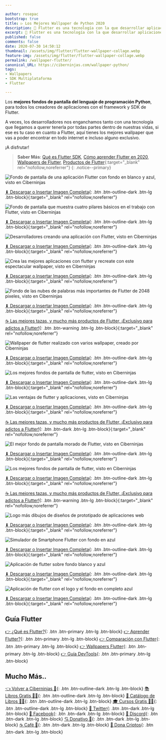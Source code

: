 ```yaml
---

author: rosepac
bootstrap: true
title: ▷ Los Mejores Wallpaper de Python 2020
description: 🚀 Flutter es una tecnología con la que desarrollar aplicaciones iOS y Android con Flutter y que es tendencia este año. Aquí tienes los mejores fondos de pantalla para tu ordenador
excerpt: 🚀 Flutter es una tecnología con la que desarrollar aplicaciones iOS y Android con Flutter y que es tendencia este año. Aquí tienes los mejores fondos de pantalla para tu ordenador
published: false
comments: false
date: 2020-07-30 14:50:12
thumbnail: /assets/img/flutter/flutter-wallpaper-collage.webp
feature-img: /assets/img/flutter/flutter-wallpaper-collage.webp
permalink: /wallpaper-flutter/
canonical_URL: https://ciberninjas.com/wallpaper-python/
tags:
- Wallpapers
- SDK Multiplataforma
- Flutter

---
```


Los **mejores fondos de pantalla del lenguaje de programación Python**, para todos los creadores de aplicaciones con el framework y SDK de Flutter.

A veces, los desarrolladores nos enganchamos tanto con una tecnología que llegamos a querer tenerla por todas partes dentro de nuestras vidas, si ese es tu caso en cuanto a Flutter, aquí tienes los mejores wallpaper que vas a poder encontrar en todo internet e incluso alguno exclusivo.

¡A disfrutar!

> **Saber Más**: [Qué es Flutter SDK](/que-es-flutter-y-por-que-debes-aprenderlo/), [Cómo aprender Flutter en 2020](/como-aprender-flutter/), [Wallpapers de Flutter](/wallpaper-flutter/), [Productos de Flutter](https://ciberninjas.redbubble.com){:target="_blank" rel="nofollow,noreferrer"}
{: .notice--primary}

![Fondo de pantalla de una aplicación Flutter con fondo en blanco y azul, visto en Ciberninjas](/assets/img/flutter/flutter_entradas_pantalla_blog.webp "Fondo de pantalla de una aplicación Flutter con fondo en blanco y azul, visto en Ciberninjas")

[⬇ Descargar o Insertar Imagen Completa](https://ibb.co/B4QGGCS){: .btn .btn-outline-dark .btn-lg .btn-block}{:target="_blank" rel="nofollow,noreferrer"}

![Fondo de pantalla que muestra cuatro pilares básicos en el trabajo con Flutter, visto en Ciberninjas](/assets/img/flutter/flutter-4-pilares.webp "Fondo de pantalla que muestra cuatro pilares básicos en el trabajo con Flutter, visto en Ciberninjas")

[⬇ Descargar o Insertar Imagen Completa](https://ibb.co/59dbpc9){: .btn .btn-outline-dark .btn-lg .btn-block}{:target="_blank" rel="nofollow,noreferrer"}

![Desarrolladores creando una aplicación con Flutter, visto en Ciberninjas](/assets/img/flutter/flutter-trabajadores.webp "Desarrolladores creando una aplicación con Flutter, visto en Ciberninjas")

[⬇ Descargar o Insertar Imagen Completa](https://ibb.co/59dbpc9){: .btn .btn-outline-dark .btn-lg .btn-block}{:target="_blank" rel="nofollow,noreferrer"}

![Crea las mejores aplicaciones con flutter y recreate con este espectacular wallpaper, visto en Ciberninjas](/assets/img/flutter/flutter-wallpaper_app.webp "Crea las mejores aplicaciones con flutter y recreate con este espectacular wallpaper, visto en Ciberninjas")

[⬇ Descargar o Insertar Imagen Completa](https://ibb.co/PTv73Pv){: .btn .btn-outline-dark .btn-lg .btn-block}{:target="_blank" rel="nofollow,noreferrer"}

![Fondo de las nubes de palabras más importantes de Flutter de 2048 pixeles, visto en Ciberninjas](/assets/img/flutter/2048px-flutter-nube-palabras-y-logo.webp "Fondo de las nubes de palabras más importantes de Flutter de 2048 pixeles, visto en Ciberninjas")

[⬇ Descargar o Insertar Imagen Completa](https://ibb.co/L57nRkP){: .btn .btn-outline-dark .btn-lg .btn-block}{:target="_blank" rel="nofollow,noreferrer"}

[☕ Las mejores tazas, y mucho más productos de Flutter, ¡Exclusivo para adictos a Flutter!](https://www.amazon.es/shop/cibercursos){: .btn .btn-warning .btn-lg .btn-block}{:target="_blank" rel="nofollow,noreferrer"}

![Wallpaper de flutter realizado con varios wallpaper, creado por Ciberninjas](/assets/img/flutter/flutter-wallpaper-collage.webp "Wallpaper de flutter realizado con varios wallpaper, creado por Ciberninjas")

[⬇ Descargar o Insertar Imagen Completa](https://ibb.co/B4QGGCS){: .btn .btn-outline-dark .btn-lg .btn-block}{:target="_blank" rel="nofollow,noreferrer"}

![Los mejores fondos de pantalla de flutter, visto en Ciberninjas](/assets/img/flutter/2048px-flutter-development-programming-language-programming-web-development.webp "Los mejores fondos de pantalla de flutter")

[⬇ Descargar o Insertar Imagen Completa](https://ibb.co/YLRxmTZ){: .btn .btn-outline-dark .btn-lg .btn-block}{:target="_blank" rel="nofollow,noreferrer"}

![Las ventajas de flutter y aplicaciones, visto en Ciberninjas](/assets/img/flutter/Top-Flutter-Advantages.webp "Las ventajas de flutter y aplicaciones, visto en Ciberninjas")

[⬇ Descargar o Insertar Imagen Completa](https://ibb.co/D8xHfV4){: .btn .btn-outline-dark .btn-lg .btn-block}{:target="_blank" rel="nofollow,noreferrer"}

[☕ Las mejores tazas, y mucho más productos de Flutter, ¡Exclusivo para adictos a Flutter!](https://www.amazon.es/shop/cibercursos){: .btn .btn-dark .btn-lg .btn-block}{:target="_blank" rel="nofollow,noreferrer"}

![El mejor fondo de pantalla morado de Flutter, visto en Ciberninjas](/assets/img/flutter/flutter-wallpaper-morado.webp "El mejor fondo de pantalla morado de Flutter, visto en Ciberninjas")

[⬇ Descargar o Insertar Imagen Completa](https://ibb.co/tJSzP92){: .btn .btn-outline-dark .btn-lg .btn-block}{:target="_blank" rel="nofollow,noreferrer"}

![Los mejores fondos de pantalla de flutter, visto en Ciberninjas](/assets/img/flutter/flutter-toda-pantalla.webp "Los mejores fondos de pantalla de flutter")

[⬇ Descargar o Insertar Imagen Completa](https://ibb.co/R07jv1R){: .btn .btn-outline-dark .btn-lg .btn-block}{:target="_blank" rel="nofollow,noreferrer"}

[☕ Las mejores tazas, y mucho más productos de Flutter, ¡Exclusivo para adictos a Flutter!](https://www.amazon.es/shop/cibercursos){: .btn .btn-warning .btn-lg .btn-block}{:target="_blank" rel="nofollow,noreferrer"}

![Logo más dibujos de diseños de prototipado de aplicaciones web](/assets/img/flutter/flutter-ios-aplicacion.webp "Los mejores fondos de pantalla de flutter")

[⬇ Descargar o Insertar Imagen Completa](https://ibb.co/n1KYjDW){: .btn .btn-outline-dark .btn-lg .btn-block}{:target="_blank" rel="nofollow,noreferrer"}

![Simulador de Smartphone Flutter con fondo en azul](/assets/img/flutter/flutter_entradas_pantalla_blog.webp "Los mejores fondos de pantalla de flutter")

[⬇ Descargar o Insertar Imagen Completa](https://ibb.co/B4QGGCS){: .btn .btn-outline-dark .btn-lg .btn-block}{:target="_blank" rel="nofollow,noreferrer"}

![Aplicación de flutter sobre fondo blanco y azul](/assets/img/flutter/flutter-introduccion.webp "Los mejores fondos de pantalla de flutter")

[⬇ Descargar o Insertar Imagen Completa](https://ibb.co/024m6KP){: .btn .btn-outline-dark .btn-lg .btn-block}{:target="_blank" rel="nofollow,noreferrer"}

![Aplicación de flutter con el logo y el fondo en completo azul](/assets/img/flutter/flutter-wallpaper_app.webp "Los mejores fondos de pantalla de flutter")

[⬇ Descargar o Insertar Imagen Completa](https://ibb.co/PTv73Pv){: .btn .btn-outline-dark .btn-lg .btn-block}{:target="_blank" rel="nofollow,noreferrer"}

## Guía Flutter

[👉 ¿Qué es Flutter?](/que-es-flutter-y-por-que-debes-aprenderlo/){: .btn .btn-primary .btn-lg .btn-block} [👉 Aprender Flutter?](/como-aprender-flutter/){: .btn .btn-primary .btn-lg .btn-block} [👉 Comparación con Flutter](/comparacion-flutter-react-native-xamarin/){: .btn .btn-primary .btn-lg .btn-block} [👉 Wallpapers Flutter](/wallpaper-flutter/){: .btn .btn-primary .btn-lg .btn-block} [👉 Guía DevTools](/flutter-dart-devtools/){: .btn .btn-primary .btn-lg .btn-block}

## Mucho Más..

[👈 Volver a Ciberninjas 🏡](/){: .btn .btn-outline-dark .btn-lg .btn-block}
[📚 Libros Gratis 🕵️‍♂️](/biblioteca-de-programacion-y-tecnologia/#page-title){: .btn .btn-outline-dark .btn-lg .btn-block}
[🛒 Catálogo de Libros 👨‍💻](/catalogo/#page-title){: .btn .btn-outline-dark .btn-lg .btn-block}
[🎓 Cursos Gratis 👨‍🏫](/cursos-tecnologia/#page-title){: .btn .btn-outline-dark .btn-lg .btn-block}
[🐤 Twitter](https://kutt.it/ciberninjast){: .btn .btn-dark .btn-lg .btn-block} [📘 Facebook](https://kutt.it/cibercursos){: .btn .btn-dark .btn-lg .btn-block} [💭 Discord](https://kutt.it/ciberninjas_discord){: .btn .btn-dark .btn-lg .btn-block} [💘 Donativo 🥰](https://kutt.it/donativo){: .btn .btn-dark .btn-lg .btn-block} [☕ Café 👏](https://kutt.it/Cafe){: .btn .btn-dark .btn-lg .btn-block} [🎁 Dona Criptos](https://kutt.it/ciberninjas_discord){: .btn .btn-dark .btn-lg .btn-block}
